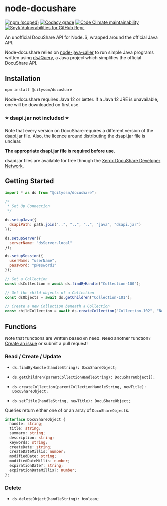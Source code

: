 # node-docushare

[![npm (scoped)](https://img.shields.io/npm/v/@cityssm/docushare)](https://www.npmjs.com/package/@cityssm/docushare) [![Codacy grade](https://img.shields.io/codacy/grade/fb0290786d3b4648a72d66363ab2fe7a)](https://app.codacy.com/gh/cityssm/node-docushare/dashboard) [![Code Climate maintainability](https://img.shields.io/codeclimate/maintainability/cityssm/node-docushare)](https://codeclimate.com/github/cityssm/node-docushare) [![Snyk Vulnerabilities for GitHub Repo](https://img.shields.io/snyk/vulnerabilities/github/cityssm/node-docushare)](https://app.snyk.io/org/cityssm/project/e2964793-ef2f-4ac8-81ba-fc345c9c3ba2)

An unofficial DocuShare API for NodeJS, wrapped around the official Java API.

Node-docushare relies on
[node-java-caller](https://github.com/nvuillam/node-java-caller)
to run simple Java programs written using
[dsJQuery](https://github.com/cityssm/dsJQuery),
a Java project which simplifies the official DocuShare API.

## Installation

```bash
npm install @cityssm/docushare
```

Node-docushare requires Java 12 or better.  If a Java 12 JRE is unavailable,
one will be downloaded on first use.

### ⭐ dsapi.jar not included ⭐

Note that every version on DocuShare requires a different version of the dsapi.jar file.
Also, the licence around distributing the dsapi.jar file is unclear.

**The appropriate dsapi.jar file is required before use.**

dsapi.jar files are available for free through the
[Xerox DocuShare Developer Network](https://docushare.xerox.com/dsdn/dsweb/HomePage).

## Getting Started

```javascript
import * as ds from "@cityssm/docushare";

/*
 * Set Up Connection
 */

ds.setupJava({
  dsapiPath: path.join("..", "..", "..", "java", "dsapi.jar")
});

ds.setupServer({
  serverName: "dsServer.local"
});

ds.setupSession({
  userName: "userName",
  password: "p@ssword1"
});

// Get a Collection
const dsCollection = await ds.findByHandle("Collection-100");

// Get the child objects of a Collection
const dsObjects = await ds.getChildren("Collection-101");

// Create a new Collection beneath a Collection
const childCollection = await ds.createCollection("Collection-102", "New Collection Name");
```

## Functions

Note that functions are written based on need.
Need another function?
[Create an issue](https://github.com/cityssm/node-docushare/issues/new)
or submit a pull request!

### Read / Create / Update

-   `ds.findByHandle(handleString): DocuShareObject;`

-   `ds.getChildren(parentCollectionHandleString): DocuShareObject[];`

-   `ds.createCollection(parentCollectionHandleString, newTitle): DocuShareObject;`

-   `ds.setTitle(handleString, newTitle): DocuShareObject;`

Queries return either one of or an array of `DocuShareObject`s.

```typescript
interface DocuShareObject {
  handle: string;
  title: string;
  summary: string;
  description: string;
  keywords: string;
  createDate: string;
  createDateMillis: number;
  modifiedDate: string;
  modifiedDateMillis: number;
  expirationDate?: string;
  expirationDateMillis?: number;
};
```

### Delete

-   `ds.deleteObject(handleString): boolean;`
